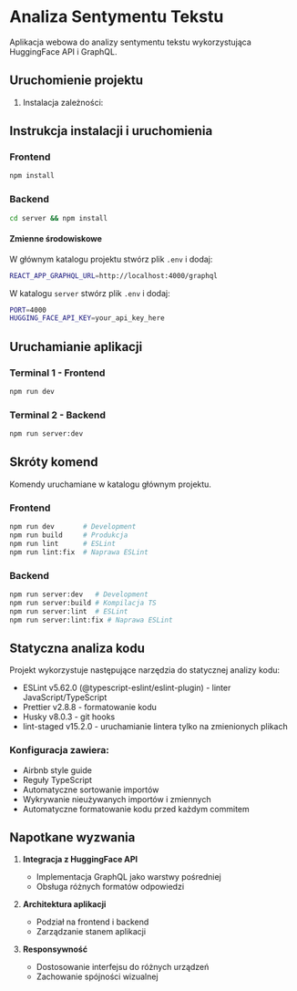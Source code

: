 # Analiza Sentymentu Tekstu

Aplikacja webowa do analizy sentymentu tekstu wykorzystująca HuggingFace API i GraphQL.

## Uruchomienie projektu

1. Instalacja zależności:

## Instrukcja instalacji i uruchomienia

### Frontend

```bash
npm install
```

### Backend

```bash
cd server && npm install
```

#### Zmienne środowiskowe

W głównym katalogu projektu stwórz plik `.env` i dodaj:

```bash
REACT_APP_GRAPHQL_URL=http://localhost:4000/graphql
```

W katalogu `server` stwórz plik `.env` i dodaj:

```bash
PORT=4000
HUGGING_FACE_API_KEY=your_api_key_here
```

## Uruchamianie aplikacji

### Terminal 1 - Frontend

```bash
npm run dev
```

### Terminal 2 - Backend

```bash
npm run server:dev
```

## Skróty komend

Komendy uruchamiane w katalogu głównym projektu.

### Frontend

```bash
npm run dev       # Development
npm run build     # Produkcja
npm run lint      # ESLint
npm run lint:fix  # Naprawa ESLint
```

### Backend

```bash
npm run server:dev   # Development
npm run server:build # Kompilacja TS
npm run server:lint  # ESLint
npm run server:lint:fix # Naprawa ESLint
```

## Statyczna analiza kodu

Projekt wykorzystuje następujące narzędzia do statycznej analizy kodu:

- ESLint v5.62.0 (@typescript-eslint/eslint-plugin) - linter JavaScript/TypeScript
- Prettier v2.8.8 - formatowanie kodu
- Husky v8.0.3 - git hooks
- lint-staged v15.2.0 - uruchamianie lintera tylko na zmienionych plikach

### Konfiguracja zawiera:

- Airbnb style guide
- Reguły TypeScript
- Automatyczne sortowanie importów
- Wykrywanie nieużywanych importów i zmiennych
- Automatyczne formatowanie kodu przed każdym commitem

## Napotkane wyzwania

1. **Integracja z HuggingFace API**

   - Implementacja GraphQL jako warstwy pośredniej
   - Obsługa różnych formatów odpowiedzi

2. **Architektura aplikacji**

   - Podział na frontend i backend
   - Zarządzanie stanem aplikacji

3. **Responsywność**
   - Dostosowanie interfejsu do różnych urządzeń
   - Zachowanie spójności wizualnej
